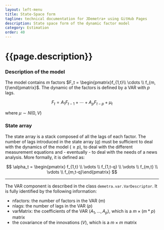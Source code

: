 ```yaml
---
layout: left-menu
title: State-Space form
tagline: technical documentation for JDemetra+ using GitHub Pages
description: State space form of the dynamic factor model
category: Estimation
order: 40
---
```

# {{page.description}}

### Description of the model

The model contains $m$ factors $F_t = \begin{pmatrix}f_{1,t}\\ \cdots \\ f_{m, t}\end{pmatrix}$. The dynamic of the factors is defined by a VAR with $p$ lags.

$$ F_t = A_1 F_{t-1} + \cdots + A_p F_{t-p} + \mu_t$$

where $\mu \sim N(0, V)$

### State array

The state array is a stack composed of all the lags of each factor.
The number of lags introduced in the state array ($q$) must be sufficient to deal with the dynamics of the model ($\ge p$), to deal with the different measurement equations and - eventually - to deal with the needs of a news analysis.
More formally, it is defined as:


$$ \alpha_t = \begin{pmatrix} f_{1,t} \\ \vdots \\ f_{1,t-q} \\ \vdots \\ f_{m,t} \\ \vdots \\ f_{m,t-q}\end{pmatrix}  $$

___

The VAR component is described in the class ``demetra.var.VarDescriptor``.
 It is fully identified by the following information:

 * nfactors: the number of factors in the VAR ($m$)
 * nlags: the number of lags in the VAR ($p$)
 * varMatrix: the coefficients of the VAR ($A_1,\dots,A_p$), which is a $m \times (m*p)$ matrix
 * the covariance of the innovations ($V$), which is a $m \times m$ matrix